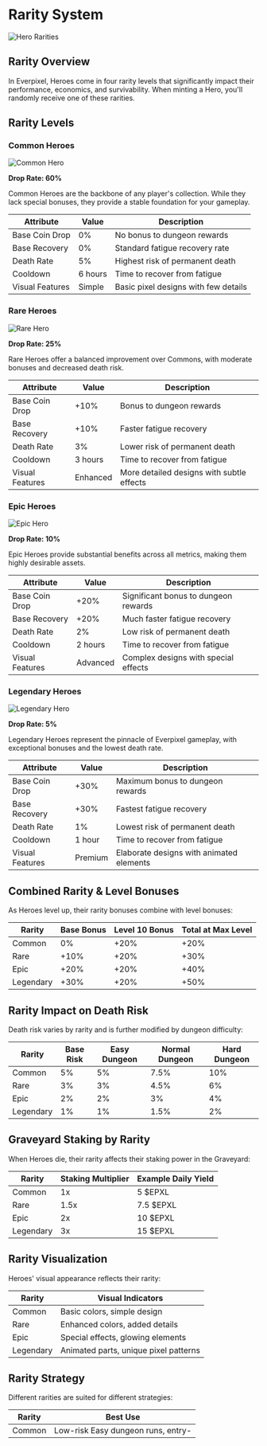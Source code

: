 # Rarity System

![Hero Rarities](https://placeholder.com/wp-content/uploads/2018/10/placeholder.png)

## Rarity Overview

In Everpixel, Heroes come in four rarity levels that significantly impact their performance, economics, and survivability. When minting a Hero, you'll randomly receive one of these rarities.

## Rarity Levels

### Common Heroes

![Common Hero](https://placeholder.com/wp-content/uploads/2018/10/placeholder.png)

**Drop Rate: 60%**

Common Heroes are the backbone of any player's collection. While they lack special bonuses, they provide a stable foundation for your gameplay.

| Attribute | Value | Description |
|-----------|-------|-------------|
| Base Coin Drop | 0% | No bonus to dungeon rewards |
| Base Recovery | 0% | Standard fatigue recovery rate |
| Death Rate | 5% | Highest risk of permanent death |
| Cooldown | 6 hours | Time to recover from fatigue |
| Visual Features | Simple | Basic pixel designs with few details |

### Rare Heroes

![Rare Hero](https://placeholder.com/wp-content/uploads/2018/10/placeholder.png)

**Drop Rate: 25%**

Rare Heroes offer a balanced improvement over Commons, with moderate bonuses and decreased death risk.

| Attribute | Value | Description |
|-----------|-------|-------------|
| Base Coin Drop | +10% | Bonus to dungeon rewards |
| Base Recovery | +10% | Faster fatigue recovery |
| Death Rate | 3% | Lower risk of permanent death |
| Cooldown | 3 hours | Time to recover from fatigue |
| Visual Features | Enhanced | More detailed designs with subtle effects |

### Epic Heroes

![Epic Hero](https://placeholder.com/wp-content/uploads/2018/10/placeholder.png)

**Drop Rate: 10%**

Epic Heroes provide substantial benefits across all metrics, making them highly desirable assets.

| Attribute | Value | Description |
|-----------|-------|-------------|
| Base Coin Drop | +20% | Significant bonus to dungeon rewards |
| Base Recovery | +20% | Much faster fatigue recovery |
| Death Rate | 2% | Low risk of permanent death |
| Cooldown | 2 hours | Time to recover from fatigue |
| Visual Features | Advanced | Complex designs with special effects |

### Legendary Heroes

![Legendary Hero](https://placeholder.com/wp-content/uploads/2018/10/placeholder.png)

**Drop Rate: 5%**

Legendary Heroes represent the pinnacle of Everpixel gameplay, with exceptional bonuses and the lowest death rate.

| Attribute | Value | Description |
|-----------|-------|-------------|
| Base Coin Drop | +30% | Maximum bonus to dungeon rewards |
| Base Recovery | +30% | Fastest fatigue recovery |
| Death Rate | 1% | Lowest risk of permanent death |
| Cooldown | 1 hour | Time to recover from fatigue |
| Visual Features | Premium | Elaborate designs with animated elements |

## Combined Rarity & Level Bonuses

As Heroes level up, their rarity bonuses combine with level bonuses:

| Rarity | Base Bonus | Level 10 Bonus | Total at Max Level |
|--------|------------|----------------|-------------------|
| Common | 0% | +20% | +20% |
| Rare | +10% | +20% | +30% |
| Epic | +20% | +20% | +40% |
| Legendary | +30% | +20% | +50% |

## Rarity Impact on Death Risk

Death risk varies by rarity and is further modified by dungeon difficulty:

| Rarity | Base Risk | Easy Dungeon | Normal Dungeon | Hard Dungeon |
|--------|-----------|--------------|----------------|--------------|
| Common | 5% | 5% | 7.5% | 10% |
| Rare | 3% | 3% | 4.5% | 6% |
| Epic | 2% | 2% | 3% | 4% |
| Legendary | 1% | 1% | 1.5% | 2% |

## Graveyard Staking by Rarity

When Heroes die, their rarity affects their staking power in the Graveyard:

| Rarity | Staking Multiplier | Example Daily Yield |
|--------|-------------------|---------------------|
| Common | 1x | 5 $EPXL |
| Rare | 1.5x | 7.5 $EPXL |
| Epic | 2x | 10 $EPXL |
| Legendary | 3x | 15 $EPXL |

## Rarity Visualization

Heroes' visual appearance reflects their rarity:

| Rarity | Visual Indicators |
|--------|-------------------|
| Common | Basic colors, simple design |
| Rare | Enhanced colors, added details |
| Epic | Special effects, glowing elements |
| Legendary | Animated parts, unique pixel patterns |

## Rarity Strategy

Different rarities are suited for different strategies:

| Rarity | Best Use |
|--------|----------|
| Common | Low-risk Easy dungeon runs, entry-